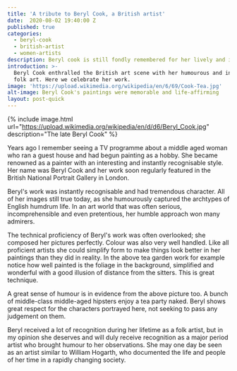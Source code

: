 ```yaml
---
title: 'A tribute to Beryl Cook, a British artist'
date:  2020-08-02 19:40:00 Z
published: true
categories:
  - beryl-cook
  - british-artist
  - women-artists
description: Beryl cook is still fondly remembered for her lively and insightful paintings
introduction: >-
  Beryl Cook enthralled the British art scene with her humourous and insightful
  folk art. Here we celebrate her work.
image: 'https://upload.wikimedia.org/wikipedia/en/6/69/Cook-Tea.jpg'
alt-image: Beryl Cook's paintings were memorable and life-affirming
layout: post-quick
---
```

{% include image.html url="https://upload.wikimedia.org/wikipedia/en/d/d6/Beryl_Cook.jpg" description="The late Beryl Cook" %}

Years ago I remember seeing a TV programme about a middle aged woman who ran a guest house and had begun painting as a hobby. She became renowned as a painter with an interesting and instantly recognisable style. Her name was Beryl Cook and her work soon regularly featured in the British National Portrait Gallery in London.

Beryl's work was instantly recognisable and had tremendous character. All of her images still true today, as she humourously captured the archtypes of English humdrum life. In an art world that was often serious, incomprehensible and even pretentious, her humble approach won many admirers. 

The technical proficiency of Beryl's work was often overlooked; she composed her pictures perfectly. Colour was also very well handled. Like all proficient artists she could simplify form to make things look better in her paintings than they did in reality. In the above tea garden work for example notice how well painted is the foliage in the background, simplified and wonderful with a good illusion of distance from the sitters. This is great technique.

A great sense of humour is in evidence from the above picture too. A bunch of middle-class middle-aged hipsters enjoy a tea party naked. Beryl shows great respect for the characters portrayed here, not seeking to pass any judgement on them.

Beryl received a lot of recognition during her lifetime as a folk artist, but in my opinion she deserves and will duly receive recognition as a major period artist who brought humour to her observations. She may one day be seen as an artist similar to William Hogarth, who documented the life and people of her time in a rapidly changing society.
